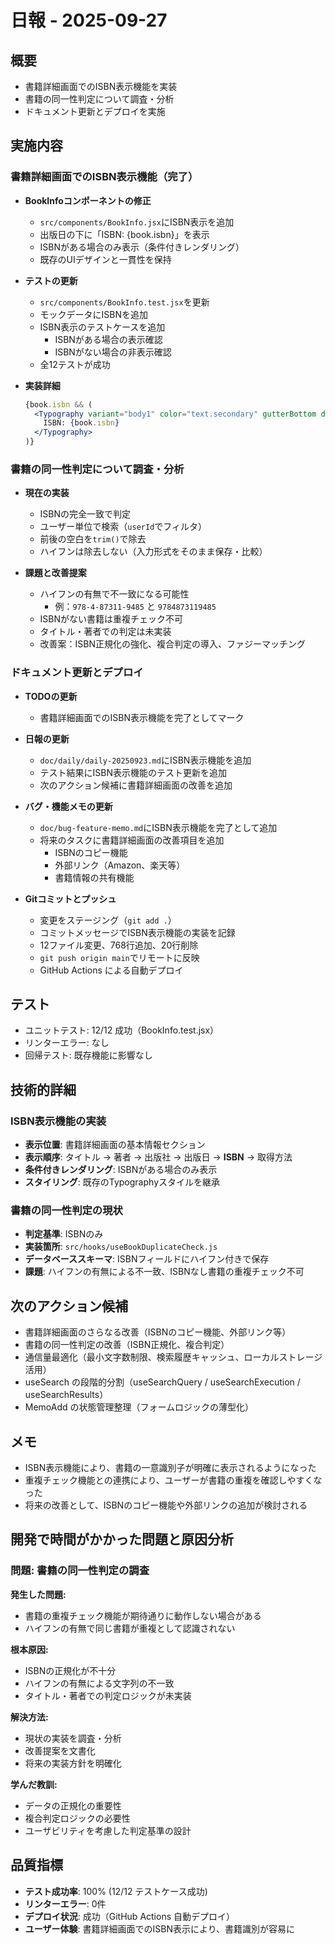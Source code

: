 # 日報 - 2025-09-27

## 概要
- 書籍詳細画面でのISBN表示機能を実装
- 書籍の同一性判定について調査・分析
- ドキュメント更新とデプロイを実施

## 実施内容

### 書籍詳細画面でのISBN表示機能（完了）
- **BookInfoコンポーネントの修正**
  - `src/components/BookInfo.jsx`にISBN表示を追加
  - 出版日の下に「ISBN: {book.isbn}」を表示
  - ISBNがある場合のみ表示（条件付きレンダリング）
  - 既存のUIデザインと一貫性を保持

- **テストの更新**
  - `src/components/BookInfo.test.jsx`を更新
  - モックデータにISBNを追加
  - ISBN表示のテストケースを追加
    - ISBNがある場合の表示確認
    - ISBNがない場合の非表示確認
  - 全12テストが成功

- **実装詳細**
  ```jsx
  {book.isbn && (
    <Typography variant="body1" color="text.secondary" gutterBottom data-testid="book-isbn">
      ISBN: {book.isbn}
    </Typography>
  )}
  ```

### 書籍の同一性判定について調査・分析
- **現在の実装**
  - ISBNの完全一致で判定
  - ユーザー単位で検索（`userId`でフィルタ）
  - 前後の空白を`trim()`で除去
  - ハイフンは除去しない（入力形式をそのまま保存・比較）

- **課題と改善提案**
  - ハイフンの有無で不一致になる可能性
    - 例：`978-4-87311-9485` と `9784873119485`
  - ISBNがない書籍は重複チェック不可
  - タイトル・著者での判定は未実装
  - 改善案：ISBN正規化の強化、複合判定の導入、ファジーマッチング

### ドキュメント更新とデプロイ
- **TODOの更新**
  - 書籍詳細画面でのISBN表示機能を完了としてマーク

- **日報の更新**
  - `doc/daily/daily-20250923.md`にISBN表示機能を追加
  - テスト結果にISBN表示機能のテスト更新を追加
  - 次のアクション候補に書籍詳細画面の改善を追加

- **バグ・機能メモの更新**
  - `doc/bug-feature-memo.md`にISBN表示機能を完了として追加
  - 将来のタスクに書籍詳細画面の改善項目を追加
    - ISBNのコピー機能
    - 外部リンク（Amazon、楽天等）
    - 書籍情報の共有機能

- **Gitコミットとプッシュ**
  - 変更をステージング（`git add .`）
  - コミットメッセージでISBN表示機能の実装を記録
  - 12ファイル変更、768行追加、20行削除
  - `git push origin main`でリモートに反映
  - GitHub Actions による自動デプロイ

## テスト
- ユニットテスト: 12/12 成功（BookInfo.test.jsx）
- リンターエラー: なし
- 回帰テスト: 既存機能に影響なし

## 技術的詳細

### ISBN表示機能の実装
- **表示位置**: 書籍詳細画面の基本情報セクション
- **表示順序**: タイトル → 著者 → 出版社 → 出版日 → **ISBN** → 取得方法
- **条件付きレンダリング**: ISBNがある場合のみ表示
- **スタイリング**: 既存のTypographyスタイルを継承

### 書籍の同一性判定の現状
- **判定基準**: ISBNのみ
- **実装箇所**: `src/hooks/useBookDuplicateCheck.js`
- **データベーススキーマ**: ISBNフィールドにハイフン付きで保存
- **課題**: ハイフンの有無による不一致、ISBNなし書籍の重複チェック不可

## 次のアクション候補
- 書籍詳細画面のさらなる改善（ISBNのコピー機能、外部リンク等）
- 書籍の同一性判定の改善（ISBN正規化、複合判定）
- 通信量最適化（最小文字数制限、検索履歴キャッシュ、ローカルストレージ活用）
- useSearch の段階的分割（useSearchQuery / useSearchExecution / useSearchResults）
- MemoAdd の状態管理整理（フォームロジックの薄型化）

## メモ
- ISBN表示機能により、書籍の一意識別子が明確に表示されるようになった
- 重複チェック機能との連携により、ユーザーが書籍の重複を確認しやすくなった
- 将来の改善として、ISBNのコピー機能や外部リンクの追加が検討される

## 開発で時間がかかった問題と原因分析

### 問題: 書籍の同一性判定の調査
**発生した問題:**
- 書籍の重複チェック機能が期待通りに動作しない場合がある
- ハイフンの有無で同じ書籍が重複として認識されない

**根本原因:**
- ISBNの正規化が不十分
- ハイフンの有無による文字列の不一致
- タイトル・著者での判定ロジックが未実装

**解決方法:**
- 現状の実装を調査・分析
- 改善提案を文書化
- 将来の実装方針を明確化

**学んだ教訓:**
- データの正規化の重要性
- 複合判定ロジックの必要性
- ユーザビリティを考慮した判定基準の設計

## 品質指標
- **テスト成功率**: 100% (12/12 テストケース成功)
- **リンターエラー**: 0件
- **デプロイ状況**: 成功（GitHub Actions 自動デプロイ）
- **ユーザー体験**: 書籍詳細画面でのISBN表示により、書籍識別が容易に
